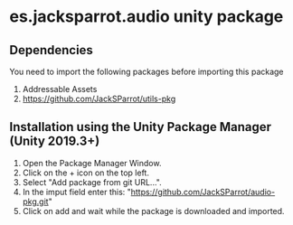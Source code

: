 # es.jacksparrot.audio unity package

## Dependencies
You need to import the following packages before importing this package
1. Addressable Assets
2. https://github.com/JackSParrot/utils-pkg

## Installation using the Unity Package Manager (Unity 2019.3+)
1. Open the Package Manager Window. 
2. Click on the + icon on the top left.
3. Select "Add package from git URL...".
4. In the imput field enter this: "https://github.com/JackSParrot/audio-pkg.git"
5. Click on add and wait while the package is downloaded and imported.
